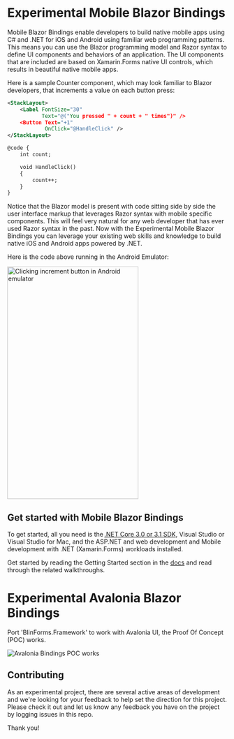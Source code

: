 # Experimental Mobile Blazor Bindings

Mobile Blazor Bindings enable developers to build native mobile apps using C# and .NET for iOS and Android using familiar web programming patterns. This means you can use the Blazor programming model and Razor syntax to define UI components and behaviors of an application. The UI components that are included are based on Xamarin.Forms native UI controls, which results in beautiful native mobile apps.

Here is a sample Counter component, which may look familiar to Blazor developers, that increments a value on each button press:

```xml
<StackLayout>
    <Label FontSize="30"
           Text="@("You pressed " + count + " times")" />
    <Button Text="+1"
            OnClick="@HandleClick" />
</StackLayout>

@code {
    int count;

    void HandleClick()
    {
        count++;
    }
}
```

Notice that the Blazor model is present with code sitting side by side the user interface markup that leverages Razor syntax with mobile specific components. This will feel very natural for any web developer that has ever used Razor syntax in the past. Now with the Experimental Mobile Blazor Bindings you can leverage your existing web skills and knowledge to build native iOS and Android apps powered by .NET.

Here is the code above running in the Android Emulator:

<img src="https://devblogs.microsoft.com/aspnet/wp-content/uploads/sites/16/2020/01/blazor-android-counter-2.gif" alt="Clicking increment button in Android emulator" width="300" height="533" class="aligncenter size-full wp-image-23061" />

## Get started with Mobile Blazor Bindings

To get started, all you need is the [.NET Core 3.0 or 3.1 SDK][1], Visual Studio or Visual Studio for Mac, and the ASP.NET and web development and Mobile development with .NET (Xamarin.Forms) workloads installed.

Get started by reading the Getting Started section in the [docs](https://docs.microsoft.com/mobile-blazor-bindings/) and read through the related walkthroughs.

# Experimental Avalonia Blazor Bindings

Port 'BlinForms.Framework' to work with Avalonia UI, the Proof Of Concept (POC) works.

<img src="https://github.com/zhongzf/AvaloniaBlazorBindings/blob/feature/avalonia-bindings/src/AvaloniaBindings/doc/screenshot.png?raw=true" alt="Avalonia Bindings POC works" class="aligncenter size-full wp-image-23061" />

## Contributing

As an experimental project, there are several active areas of development and we're looking for your feedback to help set the direction for this project. Please check it out and let us know any feedback you have on the project by logging issues in this repo.

Thank you!

 [1]: https://dotnet.microsoft.com/download
